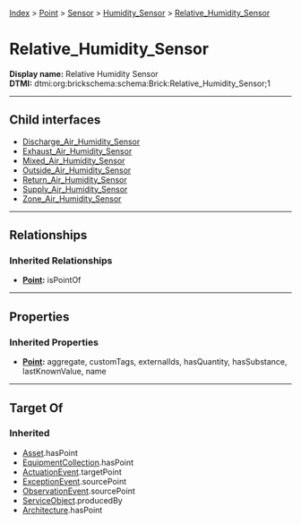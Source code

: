 [Index](../../../../Index.md) > [Point](../../../Point.md) > [Sensor](../../Sensor.md) > [Humidity_Sensor](../Humidity_Sensor.md) > [Relative_Humidity_Sensor](#)
# Relative_Humidity_Sensor

**Display name:** Relative Humidity Sensor<br />
**DTMI:** dtmi:org:brickschema:schema:Brick:Relative_Humidity_Sensor;1

---

## Child interfaces
* [Discharge_Air_Humidity_Sensor](Discharge_Air_Humidity_Sensor.md)
* [Exhaust_Air_Humidity_Sensor](Exhaust_Air_Humidity_Sensor.md)
* [Mixed_Air_Humidity_Sensor](Mixed_Air_Humidity_Sensor.md)
* [Outside_Air_Humidity_Sensor](Outside_Air_Humidity_Sensor.md)
* [Return_Air_Humidity_Sensor](Return_Air_Humidity_Sensor.md)
* [Supply_Air_Humidity_Sensor](Supply_Air_Humidity_Sensor.md)
* [Zone_Air_Humidity_Sensor](Zone_Air_Humidity_Sensor.md)

---

## Relationships

### Inherited Relationships
* **[Point](../../../Point.md):** isPointOf

---

## Properties

### Inherited Properties
* **[Point](../../../Point.md):** aggregate, customTags, externalIds, hasQuantity, hasSubstance, lastKnownValue, name

---

## Target Of
### Inherited
* [Asset](../../../../Asset/Asset.md).hasPoint
* [EquipmentCollection](../../../../Collection/EquipmentCollection.md).hasPoint
* [ActuationEvent](../../../../Event/PointEvent/ActuationEvent.md).targetPoint
* [ExceptionEvent](../../../../Event/PointEvent/ExceptionEvent.md).sourcePoint
* [ObservationEvent](../../../../Event/PointEvent/ObservationEvent.md).sourcePoint
* [ServiceObject](../../../../Information/ServiceObject/ServiceObject.md).producedBy
* [Architecture](../../../../Space/Architecture/Architecture.md).hasPoint
